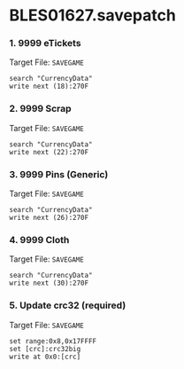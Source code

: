 # BLES01627.savepatch

### 1. 9999 eTickets

Target File: `SAVEGAME`

```
search "CurrencyData"
write next (18):270F
```

### 2. 9999 Scrap

Target File: `SAVEGAME`

```
search "CurrencyData"
write next (22):270F
```

### 3. 9999 Pins (Generic)

Target File: `SAVEGAME`

```
search "CurrencyData"
write next (26):270F
```

### 4. 9999 Cloth

Target File: `SAVEGAME`

```
search "CurrencyData"
write next (30):270F
```

### 5. Update crc32 (required)

Target File: `SAVEGAME`

```
set range:0x8,0x17FFFF
set [crc]:crc32big
write at 0x0:[crc]
```


